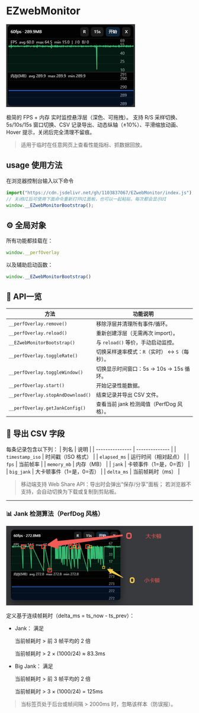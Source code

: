# EZwebMonitor
![img](docs/image.png) 

极简的 FPS + 内存 实时监控悬浮层（深色、可拖拽）。
支持 R/S 采样切换、5s/10s/15s 窗口切换、CSV 记录导出、动态纵轴（±10%）、平滑缩放动画、Hover 提示，关闭后完全清理不留痕。

> 适用于临时在任意网页上查看性能指标、抓数据回放。
## usage 使用方法
在浏览器控制台输入以下命令
``` javascript
import("https://cdn.jsdelivr.net/gh/1103837067/EZwebMonitor/index.js");
// 关闭UI后可使用下面命令重新打开UI面板，也可以一起粘贴，每次都会显示UI
window.__EZwebMonitorBootstrap();
```
## ⚙️ 全局对象

所有功能都挂载在：
``` javascript
window.__perfOverlay
```

以及辅助启动函数：
``` javascript
window.__EZwebMonitorBootstrap()
```
## 🧠 API一览
| 方法                                | 功能说明                        |
| --------------------------------- | --------------------------- |
| `__perfOverlay.remove()`          | 移除浮层并清理所有事件/循环。             |
| `__perfOverlay.reload()`          | 重新创建浮层（无需再次 import）。        |
| `__EZwebMonitorBootstrap()`       | 与 `reload()` 等价，手动启动监控。     |
| `__perfOverlay.toggleRate()`      | 切换采样速率模式：`R`（实时） ↔ `S`（每秒）。 |
| `__perfOverlay.toggleWindow()`    | 切换显示时间窗口：5s → 10s → 15s 循环。 |
| `__perfOverlay.start()`           | 开始记录性能数据。                   |
| `__perfOverlay.stopAndDownload()` | 结束记录并导出 CSV 文件。             |
| `__perfOverlay.getJankConfig()`   | 查看当前 jank 检测阈值（PerfDog 风格）。 |

## 🧾 导出 CSV 字段

每条记录包含以下列：
| 列名              | 说明             |
| --------------- | -------------- |
| `timestamp_iso` | 时间戳（ISO 格式）    |
| `elapsed_ms`    | 运行时间（相对起点）     |
| `fps`           | 当前帧率           |
| `memory_mb`     | 内存（MB）         |
| `jank`          | 卡顿事件（1=是，0=否）  |
| `big_jank`      | 大卡顿事件（1=是，0=否） |
| `delta_ms`      | 当前帧耗时（ms）      |


> 移动端支持 Web Share API：导出时会弹出“保存/分享”面板；
若浏览器不支持，会自动切换为下载或复制到剪贴板。
---
### 📊 Jank 检测算法（PerfDog 风格）
![img](docs/jnk.png) 

定义基于连续帧耗时（delta_ms = ts_now - ts_prev）：

- Jank： 满足

    当前帧耗时 > 前 3 帧平均的 2 倍

    当前帧耗时 > 2 × (1000/24) ≈ 83.3ms

- Big Jank： 满足

    当前帧耗时 > 前 3 帧平均的 2 倍

    当前帧耗时 > 3 × (1000/24) = 125ms

> 当标签页处于后台或帧间隔 > 2000ms 时，忽略该样本（防误报）。